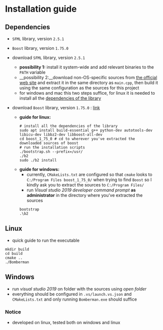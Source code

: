 # Installation guide

## Dependencies
- `SFML` library, version `2.5.1`
- `Boost` library, version `1.75.0`

- download `SFML` library, version `2.5.1`
    - __possibility 1:__ install it system-wide and add relevant binaries to the `PATH` variable
    - __possibility 2:__download non-OS-specific sources from [the official web site](https://www.sfml-dev.org/files/SFML-2.5.1-sources.zip) and extract it in the same directory as `main.cpp`, then build it using the same configuration as the sources for this project
    - for windows and mac this two steps suffice, for linux it is needed to install all the [dependencies of the library](https://www.sfml-dev.org/tutorials/2.5/start-linux.php)
- download `Boost` library, version `1.75.0` : [link](https://www.boost.org/users/download/)
    - __guide for linux:__
        ```shell
        # install all the dependencies of the library
        sudo apt install build-essential g++ python-dev autotools-dev libicu-dev libbz2-dev libboost-all-dev
        cd boost_1_75_0 # cd to wherever you've extracted the downloaded sources of boost
        # run the installation scripts
        ./bootstrap.sh --prefix=/usr/
        ./b2
        sudo ./b2 install
        ```
    - __guide for windows:__
        - currently, `CMakeLists.txt` are configured so that `cmake` looks to `C:/Program Files boost_1_75_0/` when trying to find `Boost` so I kindly ask you to extract the sources to `C:/Program Files/`
        - run _Visual studio 2019 developer command prompt_ __as administrator__ in the directory where you've extracted the sources
        ```shell
        bootstrap
        .\b2
        ```

        
## Linux
- quick guide to run the executable
```shell
mkdir build
cd build
cmake ..
./Bomberman
```

## Windows
- run _visual studio 2019_ on folder with the sources using _open folder_
- everything should be configured in `.vs/launch.vs.json` and `CMakeLists.txt` and only running `Bomberman.exe` should suffice

### Notice
- developed on linux, tested both on windows and linux
